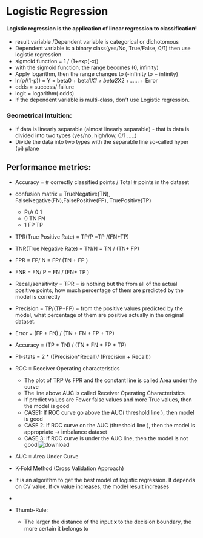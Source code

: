 # Logistic Regression
#### Logistic regression is the application of linear regression to classification!
- result variable /Dependent variable is categorical or dichotomous 
- Dependent variable is a binary class(yes/No, True/False, 0/1) then use logistic regression
- sigmoid function = 1 / (1+exp(-x))
- with the sigmoid function, the range becomes (0, infinity)
- Apply logarithm, then the range changes to (-infinity to + infinity)
- ln(p/(1-p)) = Y = beta0 + beta1*X1 + beta2*X2 +...... + Error
- odds = success/ failure
- logit = logarithm( odds)
- If the dependent variable is multi-class, don't use Logistic regression.
### Geometrical Intuition:
- If data is linearly separable (almost linearly separable) - that is data is divided into two types (yes/no, high/low, 0/1 .....)
- Divide the data into two types with the separable line so-called hyper (pi) plane

## Performance metrics:
- Accuracy = # correctly classified points / Total # points in the dataset
- confusion matrix = TrueNegative(TN), FalseNegative(FN),FalsePositive(FP), TruePositive(TP)
  - P\A  0	   1
  -  0	  TN	   FN
  -  1	  FP	   TP
- TPR(True Positive Rate) =  TP/P =TP /(FN+TP)
- TNR(True Negative Rate) = TN/N = TN / (TN+ FP)
- FPR = FP/ N = FP/ (TN + FP )
- FNR = FN/ P = FN / (FN+ TP )
- Recall/sensitivity = TPR = is nothing but the from all of the actual positive points, how much percentage of them are predicted by the model is correctly
- Precision = TP/(TP+FP) = from the positive values predicted by the model, what percentage of them are positive actually in the original dataset.
- Error = (FP + FN) / (TN + FN + FP + TP) 
- Accuracy = (TP + TN) / (TN + FN + FP + TP) 
-  F1-stats = 2 * ((Precision*Recall)/ (Precision + Recall))
-  ROC = Receiver Operating characteristics
    - The plot of TRP Vs FPR and the constant line is called Area under the curve
    - The line above AUC is called Receiver Operating Characteristics
    - If predict values are Fewer false values and more True values, then the model is good
    - CASE1: If ROC curve go above the AUC( threshold line ), then model is good
    - CASE 2: If ROC curve on the AUC (threshold line ), then the model is appropriate -> imbalance dataset
    - CASE 3: If ROC curve is under the AUC line, then the model is not good
![download](https://github.com/Selvam-DG/Machine_Learning_Techniques/assets/98681717/52c442d6-92c0-4242-8620-197cae188c5e)

-  AUC = Area Under Curve
-  K-Fold Method (Cross Validation Approach)
  - It is an algorithm to  get the best model of logistic regression. It depends on CV value. If cv value increases, the model result increases

-  

- Thumb-Rule:
  - The larger the distance of the input 𝐱 to the decision boundary, the more certain it belongs to
